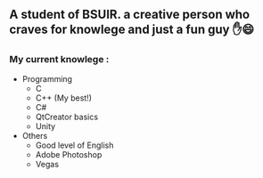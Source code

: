 ## A student of BSUIR. a creative person who craves for knowlege and just a fun guy :hand::smile:
### My current knowlege :
- Programming
  - C
  - C++ (My best!)
  - C#
  - QtCreator basics
  - Unity
- Others
  - Good level of English
  - Adobe Photoshop
  - Vegas
 
